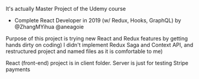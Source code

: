 It's actually Master Project of the Udemy course

- Complete React Developer in 2019 (w/ Redux, Hooks, GraphQL) by @ZhangMYihua @aneagoie

Purpose of this project is trying new React and Redux features by getting hands dirty on coding)
I didn't implement Redux Saga and Context API, and restructured project and named files as it is comfortable to me)

React (front-end) project is in client folder. Server is just for testing Stripe payments
